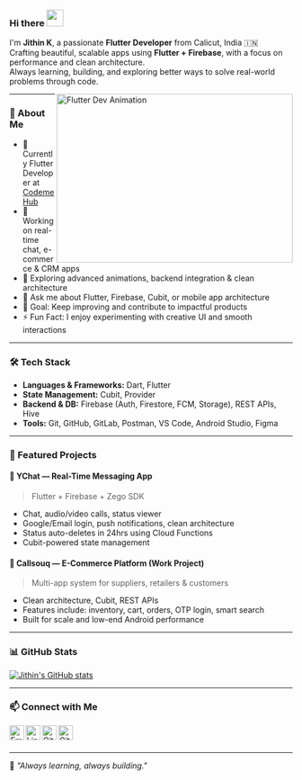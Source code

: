 ### Hi there <img src="https://emojis.slackmojis.com/emojis/images/1577305505/7373/hand_wave.gif?1577305505" width="30"/>

I'm **Jithin K**, a passionate **Flutter Developer** from Calicut, India 🇮🇳  
Crafting beautiful, scalable apps using **Flutter + Firebase**, with a focus on performance and clean architecture.  
Always learning, building, and exploring better ways to solve real-world problems through code.

<img align="right" alt="Flutter Dev Animation" src="https://media.giphy.com/media/qgQUggAC3Pfv687qPC/giphy.gif" width="420" height="300" />

---

### 🚀 About Me

- 💼 Currently Flutter Developer at [Codeme Hub](https://codemehub.com)
- 📱 Working on real-time chat, e-commerce & CRM apps
- 🌱 Exploring advanced animations, backend integration & clean architecture
- 💬 Ask me about Flutter, Firebase, Cubit, or mobile app architecture
- 🎯 Goal: Keep improving and contribute to impactful products
- ⚡ Fun Fact: I enjoy experimenting with creative UI and smooth interactions

---

### 🛠 Tech Stack

- **Languages & Frameworks:** Dart, Flutter  
- **State Management:** Cubit, Provider  
- **Backend & DB:** Firebase (Auth, Firestore, FCM, Storage), REST APIs, Hive  
- **Tools:** Git, GitHub, GitLab, Postman, VS Code, Android Studio, Figma  

---

### 📌 Featured Projects

#### 🔹 YChat — Real-Time Messaging App
> Flutter + Firebase + Zego SDK  
- Chat, audio/video calls, status viewer  
- Google/Email login, push notifications, clean architecture  
- Status auto-deletes in 24hrs using Cloud Functions  
- Cubit-powered state management

#### 🔹 Callsouq — E-Commerce Platform (Work Project)
> Multi-app system for suppliers, retailers & customers  
- Clean architecture, Cubit, REST APIs  
- Features include: inventory, cart, orders, OTP login, smart search  
- Built for scale and low-end Android performance

---

### 📊 GitHub Stats

<a href="https://github.com/jithinkjclt">
 <img align="center" src="https://github-readme-stats.vercel.app/api?username=jithinkjclt&show_icons=true&theme=light&line_height=27" alt="Jithin's GitHub stats"/>
</a>

---

### 📫 Connect with Me

<a href="mailto:jithinkjclt@gmail.com"><img align="left" alt="Email" width="26px" src="https://cdn-icons-png.flaticon.com/512/732/732200.png" /></a>
<a href="https://linkedin.com/in/jithincalicut"><img align="left" alt="LinkedIn" width="26px" src="https://cdn-icons-png.flaticon.com/512/174/174857.png" /></a>
<a href="https://github.com/jithinkjclt"><img align="left" alt="GitHub" width="26px" src="https://cdn-icons-png.flaticon.com/512/733/733553.png" /></a>
<a href="https://gitlab.com/jithinkjclt"><img align="left" alt="GitLab" width="26px" src="https://cdn-icons-png.flaticon.com/512/5968/5968853.png" /></a>

<br/><br/>

---

🧠 *"Always learning, always building."*
